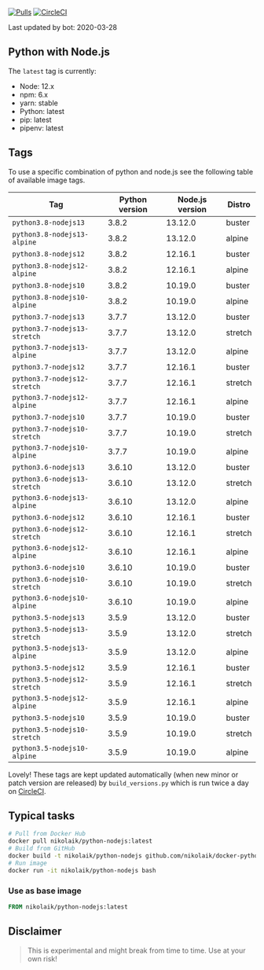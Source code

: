 [![Pulls](https://img.shields.io/docker/pulls/nikolaik/python-nodejs.svg?style=flat-square)](https://hub.docker.com/r/nikolaik/python-nodejs/)
[![CircleCI](https://img.shields.io/circleci/project/github/nikolaik/docker-python-nodejs.svg?style=flat-square)](https://circleci.com/gh/nikolaik/docker-python-nodejs)

Last updated by bot: 2020-03-28

## Python with Node.js
The `latest` tag is currently:

- Node: 12.x
- npm: 6.x
- yarn: stable
- Python: latest
- pip: latest
- pipenv: latest

## Tags
To use a specific combination of python and node.js see the following table of available image tags.

Tag | Python version | Node.js version | Distro
--- | --- | --- | ---
`python3.8-nodejs13` | 3.8.2 | 13.12.0 | buster
`python3.8-nodejs13-alpine` | 3.8.2 | 13.12.0 | alpine
`python3.8-nodejs12` | 3.8.2 | 12.16.1 | buster
`python3.8-nodejs12-alpine` | 3.8.2 | 12.16.1 | alpine
`python3.8-nodejs10` | 3.8.2 | 10.19.0 | buster
`python3.8-nodejs10-alpine` | 3.8.2 | 10.19.0 | alpine
`python3.7-nodejs13` | 3.7.7 | 13.12.0 | buster
`python3.7-nodejs13-stretch` | 3.7.7 | 13.12.0 | stretch
`python3.7-nodejs13-alpine` | 3.7.7 | 13.12.0 | alpine
`python3.7-nodejs12` | 3.7.7 | 12.16.1 | buster
`python3.7-nodejs12-stretch` | 3.7.7 | 12.16.1 | stretch
`python3.7-nodejs12-alpine` | 3.7.7 | 12.16.1 | alpine
`python3.7-nodejs10` | 3.7.7 | 10.19.0 | buster
`python3.7-nodejs10-stretch` | 3.7.7 | 10.19.0 | stretch
`python3.7-nodejs10-alpine` | 3.7.7 | 10.19.0 | alpine
`python3.6-nodejs13` | 3.6.10 | 13.12.0 | buster
`python3.6-nodejs13-stretch` | 3.6.10 | 13.12.0 | stretch
`python3.6-nodejs13-alpine` | 3.6.10 | 13.12.0 | alpine
`python3.6-nodejs12` | 3.6.10 | 12.16.1 | buster
`python3.6-nodejs12-stretch` | 3.6.10 | 12.16.1 | stretch
`python3.6-nodejs12-alpine` | 3.6.10 | 12.16.1 | alpine
`python3.6-nodejs10` | 3.6.10 | 10.19.0 | buster
`python3.6-nodejs10-stretch` | 3.6.10 | 10.19.0 | stretch
`python3.6-nodejs10-alpine` | 3.6.10 | 10.19.0 | alpine
`python3.5-nodejs13` | 3.5.9 | 13.12.0 | buster
`python3.5-nodejs13-stretch` | 3.5.9 | 13.12.0 | stretch
`python3.5-nodejs13-alpine` | 3.5.9 | 13.12.0 | alpine
`python3.5-nodejs12` | 3.5.9 | 12.16.1 | buster
`python3.5-nodejs12-stretch` | 3.5.9 | 12.16.1 | stretch
`python3.5-nodejs12-alpine` | 3.5.9 | 12.16.1 | alpine
`python3.5-nodejs10` | 3.5.9 | 10.19.0 | buster
`python3.5-nodejs10-stretch` | 3.5.9 | 10.19.0 | stretch
`python3.5-nodejs10-alpine` | 3.5.9 | 10.19.0 | alpine

Lovely! These tags are kept updated automatically (when new minor or patch version are released) by `build_versions.py` which is run twice a day on [CircleCI](https://circleci.com/gh/nikolaik/docker-python-nodejs).

## Typical tasks
```bash
# Pull from Docker Hub
docker pull nikolaik/python-nodejs:latest
# Build from GitHub
docker build -t nikolaik/python-nodejs github.com/nikolaik/docker-python-nodejs
# Run image
docker run -it nikolaik/python-nodejs bash
```

### Use as base image
```Dockerfile
FROM nikolaik/python-nodejs:latest
```

## Disclaimer
> This is experimental and might break from time to time. Use at your own risk!
